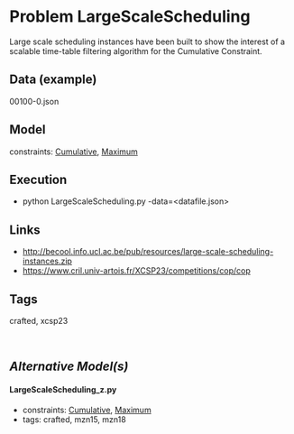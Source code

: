 # Problem LargeScaleScheduling

Large scale scheduling instances have been built to show the interest of a scalable time-table filtering algorithm for the Cumulative Constraint.

## Data (example)
  00100-0.json

## Model
  constraints: [Cumulative](http://pycsp.org/documentation/constraints/Cumulative), [Maximum](http://pycsp.org/documentation/constraints/Maximum)

## Execution
  - python LargeScaleScheduling.py -data=<datafile.json>

## Links
  - http://becool.info.ucl.ac.be/pub/resources/large-scale-scheduling-instances.zip
  - https://www.cril.univ-artois.fr/XCSP23/competitions/cop/cop

## Tags
  crafted, xcsp23

<br />

## _Alternative Model(s)_

#### LargeScaleScheduling_z.py
 - constraints: [Cumulative](http://pycsp.org/documentation/constraints/Cumulative), [Maximum](http://pycsp.org/documentation/constraints/Maximum)
 - tags: crafted, mzn15, mzn18
